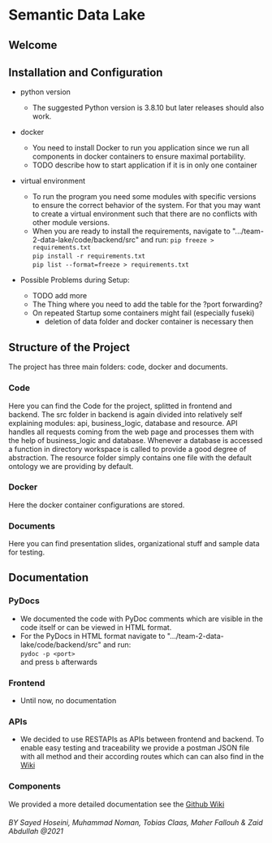 # Semantic Data Lake

## Welcome

## Installation and Configuration
* python version
  * The suggested Python version is 3.8.10 but later releases should also work.
* docker
  * You need to install Docker to run you application since we run all components in docker containers to ensure maximal portability.
  * TODO describe how to start application if it is in only one container
* virtual environment
  * To run the program you need some modules with specific versions to ensure the correct behavior of the system.
  For that you may want to create a virtual environment such that there are no conflicts with other module versions.
  * When you are ready to install the requirements, navigate to ".../team-2-data-lake/code/backend/src" and run:
    `pip freeze > requirements.txt` \
    `pip install -r requirements.txt` \
    `pip list --format=freeze > requirements.txt`

* Possible Problems during Setup:
  * TODO add more
  * The Thing where you need to add the table for the ?port forwarding?
  * On repeated Startup some containers might fail (especially fuseki)
    * deletion of data folder and docker container is necessary then

## Structure of the Project
The project has three main folders: code, docker and documents.

### Code
Here you can find the Code for the project, splitted in frontend and backend. The src folder in backend is again divided
into relatively self explaining modules: api, business_logic, database and resource. API handles all requests coming from
the web page and processes them with the help of business_logic and database. Whenever a database is accessed a function
in directory workspace is called to provide a good degree of abstraction. The resource folder simply contains one file
with the default ontology we are providing by default.

### Docker
Here the docker container configurations are stored.

### Documents
Here you can find presentation slides, organizational stuff and sample data for testing.

## Documentation

### PyDocs
* We documented the code with PyDoc comments which are visible in the code itself or can be viewed in HTML format.
* For the PyDocs in HTML format navigate to ".../team-2-data-lake/code/backend/src" and run: \
 `pydoc -p <port>` \
 and press `b` afterwards

### Frontend
* Until now, no documentation

### APIs
* We decided to use RESTAPIs as APIs between frontend and backend. To enable easy testing and traceability we provide a
postman JSON file with all method and their according routes which can can also find in the [Wiki](https://git.rwth-aachen.de/lab-semantic-data-integration-2021/team-2-data-lake/-/wikis/home)

### Components
We provided a more detailed documentation see the [Github Wiki](https://git.rwth-aachen.de/lab-semantic-data-integration-2021/team-2-data-lake/-/wikis/home)



###### BY Sayed Hoseini, Muhammad Noman, Tobias Claas, Maher Fallouh & Zaid Abdullah @2021